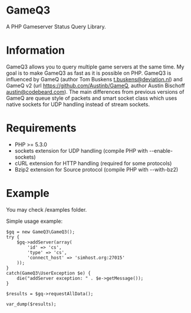 GameQ3
======
A PHP Gameserver Status Query Library.

Information
===========
GameQ3 allows you to query multiple game servers at the same time. My goal is to make GameQ3 as fast as it is possible on PHP.
GameQ3 is influenced by GameQ (author Tom Buskens <t.buskens@deviation.nl>) and GameQ v2 (url https://github.com/Austinb/GameQ, author Austin Bischoff <austin@codebeard.com>).
The main differences from previous versions of GameQ are queue style of packets and smart socket class which uses native sockets for UDP handling instead of stream sockets.

Requirements
============
* PHP >= 5.3.0
* sockets extension for UDP handling (compile PHP with --enable-sockets)
* cURL extension for HTTP handling (required for some protocols)
* Bzip2 extension for Source protocol (compile PHP with --with-bz2)

Example
=======
You may check /examples folder.

Simple usage example:

    $gq = new GameQ3\GameQ3();
    try {
        $gq->addServer(array(
            'id' => 'cs',
            'type' => 'cs',
            'connect_host' => 'simhost.org:27015'
        ));
    }
    catch(GameQ3\UserException $e) {
        die("addServer exception: " . $e->getMessage());
    }

    $results = $gq->requestAllData();

    var_dump($results);
